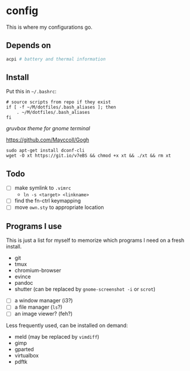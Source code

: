 # config
This is where my configurations go.

## Depends on
```bash
acpi # battery and thermal information
```

## Install

 Put this in `~/.bashrc`:
```
# source scripts from repo if they exist
if [ -f ~/M/dotfiles/.bash_aliases ]; then
    . ~/M/dotfiles/.bash_aliases
fi
```

*gruvbox theme for gnome terminal*

<https://github.com/Mayccoll/Gogh>
```
sudo apt-get install dconf-cli
wget -O xt https://git.io/v7eBS && chmod +x xt && ./xt && rm xt
```

## Todo

- [ ] make symlink to `.vimrc`
    - `ln -s <target> <linkname>`
- [ ] find the fn-ctrl keymapping
- [ ] move `own.sty` to appropriate location

## Programs I use

This is just a list for myself to memorize which programs I need on a fresh install.

- git
- tmux
- chromium-browser
- evince
- pandoc
- shutter (can be replaced by `gnome-screenshot -i` or `scrot`)

- [ ] a window manager (i3?)
- [ ] a file manager (`ls`?)
- [ ] an image viewer? (feh?)

Less frequently used, can be installed on demand:

- meld (may be replaced by `vimdiff`)
- gimp
- gparted
- virtualbox
- pdftk
